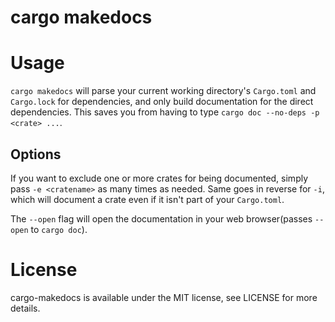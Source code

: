 # cargo makedocs

# Usage
`cargo makedocs` will parse your current working directory's `Cargo.toml` and `Cargo.lock` for dependencies, and only build documentation for the direct dependencies. This saves you from having to type `cargo doc --no-deps -p <crate> ...`.
## Options
If you want to exclude one or more crates for being documented, simply pass `-e <cratename>` as many times as needed. Same goes in reverse for `-i`, which will document a crate even if it isn't part of your `Cargo.toml`.

The `--open` flag will open the documentation in your web browser(passes `--open` to `cargo doc`).

# License
cargo-makedocs is available under the MIT license, see LICENSE for more details.
